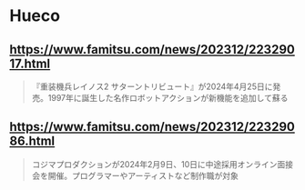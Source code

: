 # Hueco

## https://www.famitsu.com/news/202312/22329017.html

> 『重装機兵レイノス2 サターントリビュート』が2024年4月25日に発売。1997年に誕生した名作ロボットアクションが新機能を追加して蘇る

## https://www.famitsu.com/news/202312/22329086.html

> コジマプロダクションが2024年2月9日、10日に中途採用オンライン面接会を開催。プログラマーやアーティストなど制作職が対象
